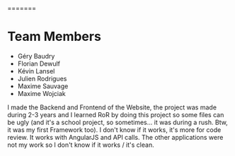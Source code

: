 =======

# <a name="team-members"></a>Team Members
* Géry Baudry
* Florian Dewulf
* Kévin Lansel
* Julien Rodrigues
* Maxime Sauvage
* Maxime Wojciak


I made the Backend and Frontend of the Website, the project was made during 2-3 years and I learned RoR by doing this project so some files can be ugly (and it's a school project, so sometimes... it was during a rush. Btw, it was my first Framework too).
I don't know if it works, it's more for code review.
It works with AngularJS and API calls.
The other applications were not my work so I don't know if it works / it's clean.

